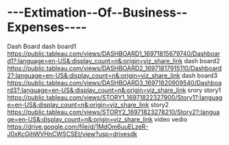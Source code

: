 # ---Extimation--Of--Business--Expenses----
Dash Board
dash board1 https://public.tableau.com/views/DASHBOARD1_16971815679740/Dashboard1?:language=en-US&:display_count=n&:origin=viz_share_link
dash board2 https://public.tableau.com/views/DASHBOARD2_16971817915110/Dashboard2?:language=en-US&:display_count=n&:origin=viz_share_link
dash board3 https://public.tableau.com/views/DASHBOARD3_16971820909540/Dashboard3?:language=en-US&:display_count=n&:origin=viz_share_link
srory
story1 https://public.tableau.com/views/STORY1_16971822327900/Story1?:language=en-US&:display_count=n&:origin=viz_share_link
story2 https://public.tableau.com/views/STORY2_16971823278210/Story2?:language=en-US&:display_count=n&:origin=viz_share_link
video
vedio https://drive.google.com/file/d/1MdOm6uuELzeR-J0xKcGjhWVHnCWSCSEt/view?usp=drivesdk
